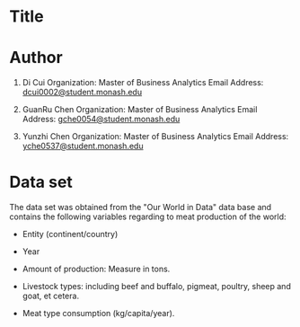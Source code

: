 # Title

# Author

1. Di Cui
   Organization: Master of Business Analytics
   Email Address: dcui0002@student.monash.edu

2. GuanRu Chen
   Organization: Master of Business Analytics
   Email Address: gche0054@student.monash.edu
3. Yunzhi Chen
   Organization: Master of Business Analytics
   Email Address: yche0537@student.monash.edu

# Data set

The data set was obtained from the "Our World in Data" data base and contains the following variables regarding to meat production of the world:

* Entity (continent/country)

* Year

* Amount of production: Measure in tons.

* Livestock types: including beef and buffalo, pigmeat, poultry, sheep and goat, et cetera.

* Meat type consumption (kg/capita/year).
